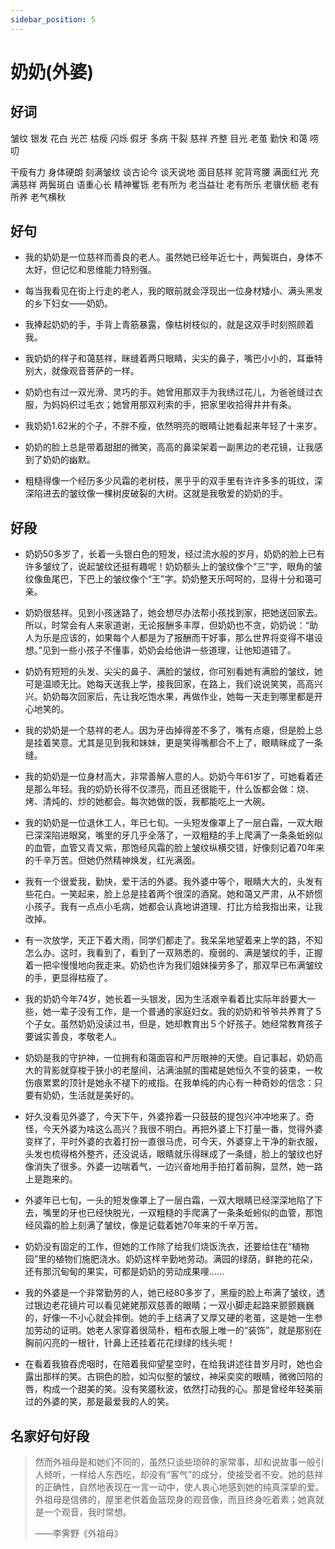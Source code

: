 ```yaml
---
sidebar_position: 5
---
```


# 奶奶(外婆)

## 好词

皱纹 银发 花白 光芒 枯瘦 闪烁 假牙 多病 干裂 慈祥 齐整 目光 老茧 勤快 和蔼 唠叨
  
干瘦有力 身体硬朗 刻满皱纹 谈古论今 谈天说地 面目慈祥 驼背弯腰 满面红光 充满慈祥 
两鬓斑白 语重心长 精神矍铄 老有所为 老当益壮 老有所乐 老骥伏枥 老有所养 老气横秋

## 好句

- 我的奶奶是一位慈祥而善良的老人。虽然她已经年近七十，两鬓斑白，身体不太好，但记忆和思维能力特别强。 

- 每当我看见在街上行走的老人，我的眼前就会浮现出一位身材矮小、满头黑发的乡下妇女——奶奶。 

- 我捧起奶奶的手，手背上青筋暴露，像枯树枝似的，就是这双手时刻照顾着我。

- 我奶奶的样子和蔼慈祥，眯缝着两只眼睛，尖尖的鼻子，嘴巴小小的，耳垂特别大，就像观音菩萨的一样。 

- 奶奶也有过一双光滑、灵巧的手。她曾用那双手为我绣过花儿，为爸爸缝过衣服，为妈妈织过毛衣；她曾用那双利索的手，把家里收拾得井井有条。 

- 我奶奶1.62米的个子，不胖不瘦，依然明亮的眼睛让她看起来年轻了十来岁。 

- 奶奶的脸上总是带着甜甜的微笑，高高的鼻梁架着一副黑边的老花镜，让我感到了奶奶的幽默。 

- 粗糙得像一个经历多少风霜的老树枝，黑乎乎的双手里有许许多多的斑纹，深深陷进去的皱纹像一棵树皮破裂的大树。这就是我敬爱的奶奶的手。 

## 好段

- 奶奶50多岁了，长着一头银白色的短发，经过流水般的岁月，奶奶的脸上已有许多皱纹了，说起皱纹还挺有趣呢！奶奶额头上的皱纹像个“三”字，眼角的皱纹像鱼尾巴，下巴上的皱纹像个“王”字。奶奶整天乐呵呵的，显得十分和蔼可亲。

- 奶奶很慈祥。见到小孩迷路了，她会想尽办法帮小孩找到家，把她送回家去。所以，时常会有人来家道谢，无论报酬多丰厚，但奶奶也不贪，奶奶说：“助人为乐是应该的，如果每个人都是为了报酬而干好事，那么世界将变得不堪设想。”见到一些小孩子不懂事，奶奶会给他讲一些道理，让他知道错了。 

- 奶奶有短短的头发、尖尖的鼻子、满脸的皱纹，你可别看她有满脸的皱纹，她可是温顺无比。她每天送我上学，接我回家，在路上，我们说说笑笑，高高兴兴。奶奶每次回家后，先让我吃饱水果，再做作业，她每一天走到哪里都是开心地笑的。 

- 我的奶奶是一个慈祥的老人。因为牙齿掉得差不多了，嘴有点瘪，但是脸上总是挂着笑意。尤其是见到我和妹妹，更是笑得嘴都合不上了，眼睛眯成了一条缝。 
 
- 我的奶奶是一位身材高大，非常善解人意的人。奶奶今年61岁了，可她看着还是那么年轻。我的奶奶长得不仅漂亮，而且还很能干，什么饭都会做：烧、烤、清炖的、炒的她都会。每次她做的饭，我都能吃上一大碗。 

- 我的奶奶是一位退休工人，年已七旬。一头短发像罩上了一层白霜，一双大眼已深深陷进眼窝，嘴里的牙几乎全落了，一双粗糙的手上爬满了一条条蚯蚓似的血管，血管又青又紫，那饱经风霜的脸上皱纹纵横交错，好像刻记着70年来的千辛万苦。但她仍然精神焕发，红光满面。 

- 我有一个很爱我，勤快，爱干活的外婆。我外婆中等个，眼睛大大的，头发有些花白。一笑起来，脸上总是挂着两个很深的酒窝。她和蔼又严肃，从不娇惯小孩子。我有一点点小毛病，她都会认真地讲道理、打比方给我指出来，让我改掉。

- 有一次放学，天正下着大雨，同学们都走了。我呆呆地望着来上学的路，不知怎么办。这时，我看到了，看到了一双熟悉的、瘦弱的、满是皱纹的手，正握着一把伞慢慢地向我走来。奶奶也许为我们姐妹操劳多了，那双早已布满皱纹的手，更显得枯瘦了。 

- 我的奶奶今年74岁，她长着一头银发，因为生活艰辛看着比实际年龄要大一些，她一辈子没有工作，是一个普通的家庭妇女。我的奶奶和爷爷共养育了５个子女。虽然奶奶没读过书，但是，她却教育出５个好孩子。她经常教育孩子要诚实善良，孝敬老人。 

- 奶奶是我的守护神，一位拥有和蔼面容和严厉眼神的天使。自记事起，奶奶高大的背影就穿梭于狭小的老屋间，沾满油腻的围裙是她恒久不变的装束，一枚伤痕累累的顶针是她永不褪下的戒指。在我单纯的内心有一种奇妙的信念：只要有奶奶，生活就是美好的。 

- 好久没看见外婆了，今天下午，外婆拎着一只鼓鼓的提包兴冲冲地来了。奇怪，今天外婆为啥这么高兴？我很不明白。再把外婆上下打量一番，觉得外婆变样了，平时外婆的衣着打扮一直很马虎，可今天，外婆穿上干净的新衣服，头发也梳得格外整齐，还没说话，眼睛就乐得眯成了一条缝，脸上的皱纹也好像消失了很多。外婆一边喘着气，一边兴奋地用手拍打着前胸，显然，她一路上是跑来的。 

- 外婆年已七旬，一头的短发像罩上了一层白霜，一双大眼睛已经深深地陷了下去，嘴里的牙也已经快脱光，一双粗糙的手爬满了一条条蚯蚓似的血管，那饱经风霜的脸上刻满了皱纹，像是记载着她70年来的千辛万苦。 

- 奶奶没有固定的工作，但她的工作除了给我们烧饭洗衣，还要给住在“植物园”里的植物们施肥浇水。奶奶这样辛勤地劳动。满园的绿荫，鲜艳的花朵，还有那沉甸甸的果实，可都是奶奶的劳动成果哩…… 

- 我的外婆是一个非常勤劳的人，她已经80多岁了，黑瘦的脸上布满了皱纹，透过银边老花镜片可以看见姥姥那双慈善的眼睛；一双小脚走起路来颤颤巍巍的，好像一不小心就会摔倒。她的手上结满了又厚又硬的老茧，这是她一生参加劳动的证明。她老人家穿着很简朴，粗布衣服上唯一的“装饰”，就是那别在胸前闪亮的一根针，针鼻上还挂着花花绿绿的线头呢！

- 在看着我狼吞虎咽时，在陪着我仰望星空时，在给我讲述往昔岁月时，她也会露出那样的笑。古铜色的脸，如沟似壑的皱纹，神采奕奕的眼睛，微微凹陷的唇，构成一个甜美的笑。没有笑靥秋波，依然打动我的心。那是曾经年轻美丽过的外婆的笑，那是最爱我的人的笑。 

## 名家好句好段

> 然而外祖母是和她们不同的，虽然只谈些琐碎的家常事，却和说故事一般引人倾听，一样给人东西吃，却没有“客气”的成分，使接受者不安。她的慈祥的正确性，自然地表现在一言一动中，使人衷心地感到她的纯真深挚的爱。外祖母是信佛的，屋里老供着鱼篮现身的观音像，而且终身吃着素；她真就是一个观音，我时常想。
>
> ——李霁野《外祖母》 